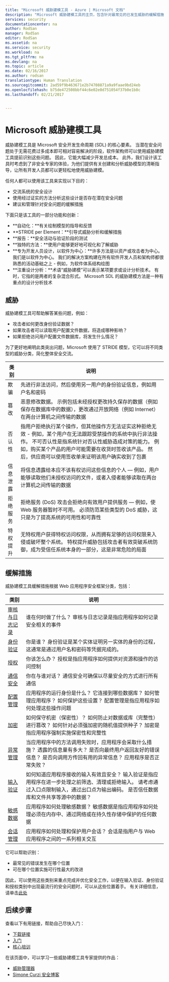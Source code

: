 ```yaml
---
title: "Microsoft 威胁建模工具 - Azure | Microsoft 文档"
description: "Microsoft 威胁建模工具的主页，包含针对最常见的已发生威胁的缓解措施"
services: security
documentationcenter: na
author: RodSan
manager: RodSan
editor: RodSan
ms.assetid: na
ms.service: security
ms.workload: na
ms.tgt_pltfrm: na
ms.devlang: na
ms.topic: article
ms.date: 02/16/2017
ms.author: rodsan
translationtype: Human Translation
ms.sourcegitcommit: 2ad59f9b463671e2b74708871a9a9faae9bd24eb
ms.openlocfilehash: b75de472508bbf44c6e02e0d751054f37b0e1b8c
ms.lasthandoff: 02/21/2017


---
```


# <a name="microsoft-threat-modeling-tool"></a>Microsoft 威胁建模工具 
威胁建模工具是 Microsoft 安全开发生命周期 (SDL) 的核心要素。 当潜在安全问题处于无需花费过多成本即可相对容易解决的阶段，软件架构师可以使用威胁建模工具提前识别这些问题。 因此，它能大幅减少开发总成本。 此外，我们设计该工具时考虑到了非安全专家的体验，为他们提供有关创建和分析威胁模型的清晰指导，让所有开发人员都可以更轻松地使用威胁建模。 

任何人都可以使用该工具来实现以下目的：
* 交流系统的安全设计
* 使用经过证实的方法分析这些设计是否存在潜在安全问题
* 建议和管理针对安全问题的缓解措施

下面只是该工具的一部分功能和创新：
* **自动化：**有关绘制模型的指导和反馈
* **STRIDE per Element：**引导式威胁分析和缓解措施
* **报告：**安全活动与验证阶段的测试
* **独特的方法：**使用户能够更好地可视化和了解威胁
* **专为开发人员设计，以软件为中心：**许多方法是以资产或攻击者为中心。 我们是以软件为中心。 我们的解决方案构建在所有软件开发人员和架构师都很熟悉的活动基础之上 - 例如，为软件体系结构绘图
* **注重设计分析：**术语“威胁建模”可以表示某项要求或设计分析技术。 有时，它指的是两者的复杂混合形式。 Microsoft SDL 的威胁建模方法是一种有重点的设计分析技术

## <a name="threats"></a>威胁

威胁建模工具可帮助解答某些问题，例如：

* 攻击者如何更改身份验证数据？
* 如果攻击者可以读取用户配置文件数据，将造成哪种影响？
* 如果拒绝访问用户配置文件数据库，将发生什么情况？

为了更好地阐明此类突出问题，Microsoft 使用了 STRIDE 模型，它可以将不同类型的威胁分类，简化整体安全交流。

| 类别 | 说明 |
| -------- | ----------- |
| 欺骗 | 先进行非法访问，然后使用另一用户的身份验证信息，例如用户名和密码 |
| 篡改 | 恶意修改数据。 示例包括未经授权更改持久保存的数据（例如保存在数据库中的数据），更改通过开放网络（例如 Internet）在两台计算机之间传输的数据 |
| 否认性 | 指用户拒绝执行某个操作，但其他操作方无法证实这种拒绝无效 - 例如，某个用户在无法跟踪受禁操作的系统中执行非法操作。 不可否认性是指系统针对否认性威胁造成对策的能力。 例如，购买某个产品的用户可能需要在收货时签收该产品。 然后，供应商可以使用签收单来证明该用户确实收到了包裹 |
| 信息泄露 | 将信息透露给本应不该有权访问这些信息的个人 — 例如，用户能够读取他们未授权访问的文件，或者入侵者能够读取在两台计算机之间传输的数据 |
| 拒绝服务 | 拒绝服务 (DoS) 攻击会拒绝向有效用户提供服务 — 例如，使 Web 服务器暂时不可用。 必须防范某些类型的 DoS 威胁，这只是为了提高系统的可用性和可靠性 |
| 特权提升 | 无特权用户获得特权访问权限，从而拥有足够的访问权限来入侵或破坏整个系统。 特权提升威胁包括攻击者有效突破系统防御，成为受信任系统本身的一部分，这是非常危险的局面 |

## <a name="mitigations"></a>缓解措施

威胁建模工具缓解措施根据 Web 应用程序安全框架分类，包括：

| 类别 | 说明 |
| -------- | ----------- |
| [审核与日志记录](https://docs.microsoft.com/azure/security/azure-security-threat-modeling-tool-auditing-and-logging) | 谁在何时做了什么？ 审核与日志记录是指应用程序如何记录安全相关的事件 |
| [身份验证](https://docs.microsoft.com/azure/security/azure-security-threat-modeling-tool-authentication) | 你是谁？ 身份验证是某个实体证明另一实体的身份的过程，这通常是通过用户名和密码等凭据完成的。 |
| [授权](https://docs.microsoft.com/azure/security/azure-security-threat-modeling-tool-authorization) | 你该怎么办？ 授权是指应用程序如何提供对资源和操作的访问控制 | 
| [通信安全](https://docs.microsoft.com/azure/security/azure-security-threat-modeling-tool-communication-security) | 你在与谁对话？ 通信安全可确保以尽量安全的方式进行所有通信 |
| [配置管理](https://docs.microsoft.com/azure/security/azure-security-threat-modeling-tool-configuration-management) | 应用程序的运行身份是什么？ 它连接到哪些数据库？ 如何管理应用程序？ 如何保护这些设置？ 配置管理是指应用程序如何处理这些操作问题 | 
| [加密](https://docs.microsoft.com/azure/security/azure-security-threat-modeling-tool-cryptography) | 如何保守机密（保密性）？ 如何防止对数据或库（完整性）进行篡改？ 如何针对必须强加密的随机值提供种子？ 加密是指应用程序强制实施保密性和完整性 | 
| [异常管理](https://docs.microsoft.com/azure/security/azure-security-threat-modeling-tool-exception-management) | 当应用程序中的方法调用失败时，应用程序会采取什么措施？ 透露的信息量有多大？ 是否向最终用户返回友好的错误信息？ 是否向调用方传回有用的异常信息？ 应用程序是否正常失败？ |
| [输入验证](https://docs.microsoft.com/azure/security/azure-security-threat-modeling-tool-input-validation) | 如何知道应用程序接收的输入有效且安全？ 输入验证是指应用程序在进一步处理之前筛选、清理或拒绝输入。 请考虑通过入口点限制输入，通过出口点为输出编码。 是否信任数据库和文件共享等源中的数据？ |
| [敏感数据](https://docs.microsoft.com/azure/security/azure-security-threat-modeling-tool-sensitive-data) | 应用程序如何处理敏感数据？ 敏感数据是指应用程序如何处理必须在内存中、通过网络或在持久性存储中保护的任何数据 | 
| [会话管理](https://docs.microsoft.com/azure/security/azure-security-threat-modeling-tool-session-management) | 应用程序如何处理和保护用户会话？ 会话是指用户与 Web 应用程序之间的一系列相关交互 | 

它可以帮助识别： 

* 最常见的错误发生在哪个位置
* 可在哪个位置实施可行性最大的改进

因此，可以使用这些类别来重点完成并优化安全工作，以便在输入验证、身份验证和授权类别中出现最流行的安全问题时，可以从这些位置着手。 有关详细信息，请单击[此处](https://www.google.com/patents/US7818788)

## <a name="next-steps"></a>后续步骤
查看以下有用链接，帮助自己尽快入门：
* [下载链接](https://www.microsoft.com/download/details.aspx?id=49168)
* [入门](https://msdn.microsoft.com/magazine/dd347831.aspx)
* [核心培训](https://www.microsoft.com/download/details.aspx?id=16420)

在该页面中，可以学习一些威胁建模工具专家提供的作品：
* [威胁管理器](https://simoneonsecurity.com/threatsmanagersetup-v1-5-10/)
* [Simone Curzi 安全博客](https://simoneonsecurity.com/)
